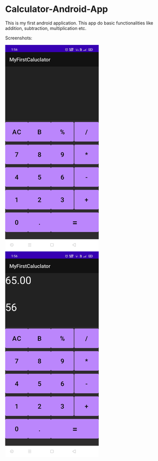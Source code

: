# Calculator-Android-App

This is my first android application. This app do basic functionalities like addition, subtraction, multiplication etc.

Screenshots:

<img src='screenShots/b95653a7-8bae-4a59-a787-3d5186e60ae4.jpg' width='300' height='660'>

<img src='screenShots/b08c00b4-cf0d-4a7e-994b-05c6a5c268b2.jpg' width='300' height='660'>

